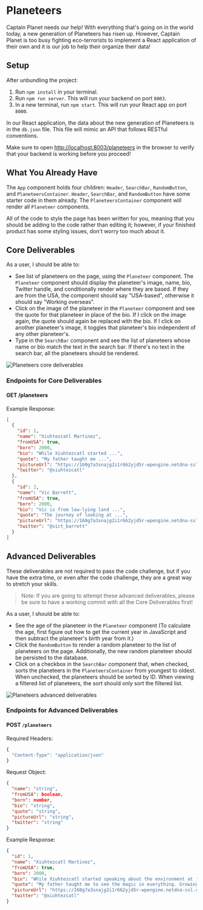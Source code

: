 # Planeteers

Captain Planet needs our help! With everything that's going on in the world
today, a new generation of Planeteers has risen up. However, Captain Planet is
too busy fighting eco-terrorists to implement a React application of their own
and it is our job to help their organize their data!

## Setup

After unbundling the project:

1. Run `npm install` in your terminal.
2. Run `npm run server`. This will run your backend on port `8003`.
3. In a new terminal, run `npm start`. This will run your React app on port `8000`.

In our React application, the data about the new generation of Planeteers is in
the `db.json` file. This file will mimic an API that follows RESTful
conventions.

Make sure to open
[http://localhost:8003/planeteers](http://localhost:8003/planeteers) in the
browser to verify that your backend is working before you proceed!

## What You Already Have

The `App` component holds four children: `Header`, `SearchBar`, `RandomButton`,
and `PlaneteersContainer`. `Header`, `SearchBar`, and `RandomButton` have some
starter code in them already. The `PlaneteersContainer` component will render
all `Planeteer` components.

All of the code to style the page has been written for you, meaning that you
should be adding to the code rather than editing it; however, if your finished
product has some styling issues, don't worry too much about it.

## Core Deliverables

As a user, I should be able to:

- See list of planeteers on the page, using the `Planeteer` component. The
  `Planeteer` component should display the planeteer's image, name, bio, Twitter
  handle, and conditionally render where they are based. If they are from the
  USA, the component should say "USA-based", otherwise it should say "Working
  overseas".
- Click on the image of the planeteer in the `Planeteer` component and see the
  quote for that planeteer in place of the bio. If I click on the image again,
  the quote should again be replaced with the bio. If I click on another
  planeteer's image, it toggles that planeteer's bio independent of any other
  planeteer's.
- Type in the `SearchBar` component and see the list of planeteers whose name or
  bio match the text in the search bar. If there's no text in the search bar,
  all the planeteers should be rendered.

![Planeteers core deliverables](demos/planeteers-core-deliverables.gif)

### Endpoints for Core Deliverables

#### GET /planeteers

Example Response:

```json
[
  {
    "id": 1,
    "name": "Xiuhtezcatl Martinez",
    "fromUSA": true,
    "born": 2000,
    "bio": "While Xiuhtezcatl started ...",
    "quote": "My father taught me ...",
    "pictureUrl": "https://160g7a3snajg2i1r662yjd5r-wpengine.netdna-ssl.com/wp-content/uploads/2019/12/XMartinez.gif",
    "twitter": "@xiuhtezcatl"
  },
  {
    "id": 2,
    "name": "Vic Barrett",
    "fromUSA": true,
    "born": 2000,
    "bio": "Vic is from low-lying land ...",
    "quote": "The journey of looking at ...",
    "pictureUrl": "https://160g7a3snajg2i1r662yjd5r-wpengine.netdna-ssl.com/wp-content/uploads/2019/12/vic.jpg",
    "twitter": "@vict_barrett"
  }
]
```

## Advanced Deliverables

These deliverables are not required to pass the code challenge, but if you have
the extra time, or even after the code challenge, they are a great way to
stretch your skills.

> Note: If you are going to attempt these advanced deliverables, please be sure
> to have a working commit with all the Core Deliverables first!

As a user, I should be able to:

- See the age of the planeteer in the `Planeteer` component (To calculate the
  age, first figure out how to get the current year in JavaScript and then
  subtract the planeteer's birth year from it.)
- Click the `RandomButton` to render a random planeteer to the list of
  planeteers on the page. Additionally, the new random planeteer should be
  persisted to the database.
- Click on a checkbox in the `SearchBar` component that, when checked, sorts the
  planeteers in the `PlaneteersContainer` from youngest to oldest. When
  unchecked, the planeteers should be sorted by ID. When viewing a filtered list
  of planeteers, the sort should only sort the filtered list.

![Planeteers advanced deliverables](demos/planeteers-advanced-deliverables.gif)

### Endpoints for Advanced Deliverables

#### POST `/planeteers`

Required Headers:

```js
{
  "Content-Type": "application/json"
}
```

Request Object:

```json
{
  "name": "string",
  "fromUSA": boolean,
  "born": number,
  "bio": "string",
  "quote": "string",
  "pictureUrl": "string",
  "twitter": "string"
}
```

Example Response:

```json
{
  "id": 1,
  "name": "Xiuhtezcatl Martinez",
  "fromUSA": true,
  "born": 2000,
  "bio": "While Xiuhtezcatl started speaking about the environment at just age 6, he is now a 19-year-old indigenous activist, musician, and the youth director of Earth Guardians, an organization that trains youth across the world to use civic engagement and the arts to help solve environmental issues. As a hip-hop artist, Xiuhtezcatl also often uses music to convey powerful environmental messages. He is also not afraid to confront the government head-on, as he was one of the 21 plaintiffs that sued the federal government for their lack of action on climate change.",
  "quote": "My father taught me to see the magic in everything. Growing up, magic was in the sunrise and the rainfall. In every expression of life, no matter how small. I think that that was one of the most valuable wisdom that shaped who I was as a young boy. It gave me the perspective to see what was behind the dysfunction of our society, of our broken world, our dying ecosystems and corrupt leaders.",
  "pictureUrl": "https://160g7a3snajg2i1r662yjd5r-wpengine.netdna-ssl.com/wp-content/uploads/2019/12/XMartinez.gif",
  "twitter": "@xiuhtezcatl"
}
```
